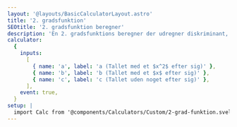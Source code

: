 ```yaml
---
layout: '@layouts/BasicCalculatorLayout.astro'
title: '2. gradsfunktion'
SEOtitle: '2. gradsfunktion beregner'
description: 'En 2. gradsfunktions beregner der udregner diskriminant, toppunkt og nulpunkter for en 2. gradsfunktion'
calculator:
  {
    inputs:
      [
        { name: 'a', label: 'a (Tallet med et $x^2$ efter sig)' },
        { name: 'b', label: 'b (Tallet med et $x$ efter sig)' },
        { name: 'c', label: 'c (Tallet uden noget efter sig)' },
      ],
    event: true,
  }
setup: |
  import Calc from '@components/Calculators/Custom/2-grad-funktion.svelte'
---
```


<Calc client:load />
